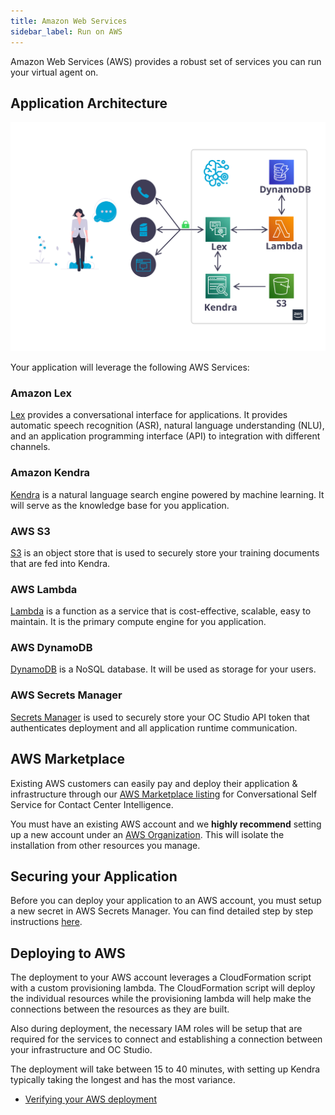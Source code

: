 ```yaml
---
title: Amazon Web Services
sidebar_label: Run on AWS
---
```


Amazon Web Services (AWS) provides a robust set of services you can run your virtual agent on.

## Application Architecture

<div style={{textAlign: 'center'}}>

![architecture](../../static/img/infrastructure/aws-architecture.svg)

</div>

Your application will leverage the following AWS Services:

### Amazon Lex

[Lex](https://aws.amazon.com/lex/) provides a conversational interface for applications. It provides automatic speech recognition (ASR), natural language understanding (NLU), and an application programming interface (API) to integration with different channels.

### Amazon Kendra

[Kendra](https://aws.amazon.com/kendra/) is a natural language search engine powered by machine learning. It will serve as the knowledge base for you application.

### AWS S3

[S3](https://aws.amazon.com/s3/) is an object store that is used to securely store your training documents that are fed into Kendra.

### AWS Lambda

[Lambda](https://aws.amazon.com/lambda/) is a function as a service that is cost-effective, scalable, easy to maintain. It is the primary compute engine for you application.

### AWS DynamoDB

[DynamoDB](https://aws.amazon.com/dynamodb/) is a NoSQL database. It will be used as storage for your users.

### AWS Secrets Manager

[Secrets Manager](https://aws.amazon.com/secrets-manager/) is used to securely store your OC Studio API token that authenticates deployment and all application runtime communication.

## AWS Marketplace

Existing AWS customers can easily pay and deploy their application & infrastructure through our [AWS Marketplace listing](https://aws.amazon.com/marketplace/pp/B08N39KTFR) for Conversational Self Service for Contact Center Intelligence.

You must have an existing AWS account and we **highly recommend** setting up a new account under an [AWS Organization](https://aws.amazon.com/organizations/). This will isolate the installation from other resources you manage.

## Securing your Application

Before you can deploy your application to an AWS account, you must setup a new secret in AWS Secrets Manager. You can find detailed step by step instructions [here](infrastructure-aws-secrets-manager-setup).

## Deploying to AWS

The deployment to your AWS account leverages a CloudFormation script with a custom provisioning lambda. The CloudFormation script will deploy the individual resources while the provisioning lambda will help make the connections between the resources as they are built.

Also during deployment, the necessary IAM roles will be setup that are required for the services to connect and establishing a connection between your infrastructure and OC Studio.

The deployment will take between 15 to 40 minutes, with setting up Kendra typically taking the longest and has the most variance.

- [Verifying your AWS deployment](infrastructure-aws-verify-deployment)
